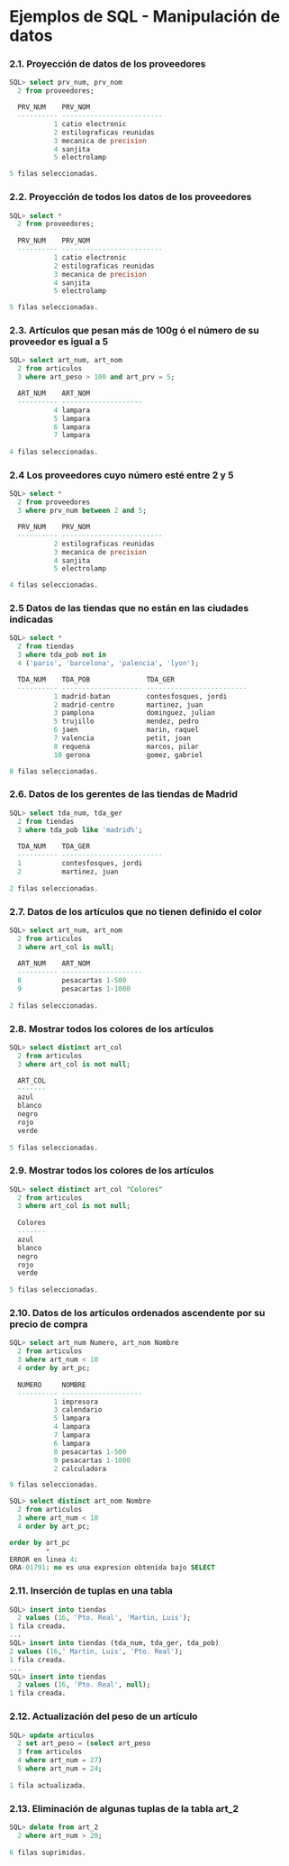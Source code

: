 # Ejemplos de SQL - Manipulación de datos
### 2.1. Proyección de datos de los proveedores
```SQL
SQL> select prv_num, prv_nom
  2 from proveedores;

  PRV_NUM    PRV_NOM
  ---------- -------------------------
           1 catio electronic
           2 estilograficas reunidas
           3 mecanica de precision
           4 sanjita
           5 electrolamp

5 filas seleccionadas.
```

### 2.2. Proyección de todos los datos de los proveedores
```SQL
SQL> select *
  2 from proveedores;
  
  PRV_NUM    PRV_NOM
  ---------- -------------------------
           1 catio electronic
           2 estilograficas reunidas
           3 mecanica de precision
           4 sanjita
           5 electrolamp

5 filas seleccionadas.
```

### 2.3. Artículos que pesan más de 100g ó el número de su proveedor es igual a 5
```SQL
SQL> select art_num, art_nom
  2 from articulos
  3 where art_peso > 100 and art_prv = 5;

  ART_NUM    ART_NOM
  ---------- --------------------
           4 lampara
           5 lampara
           6 lampara
           7 lampara
  
4 filas seleccionadas.
```

### 2.4 Los proveedores cuyo número esté entre 2 y 5
```SQL
SQL> select *
  2 from proveedores
  3 where prv_num between 2 and 5;

  PRV_NUM    PRV_NOM
  ---------- -------------------------
           2 estilograficas reunidas
           3 mecanica de precision
           4 sanjita
           5 electrolamp

4 filas seleccionadas.
  ```

### 2.5 Datos de las tiendas que no están en las ciudades indicadas
```SQL
SQL> select *
  2 from tiendas
  3 where tda_pob not in
  4 ('paris', 'barcelona', 'palencia', 'lyon');

  TDA_NUM    TDA_POB              TDA_GER
  ---------- -------------------- -------------------------
           1 madrid-batan         contesfosques, jordi
           2 madrid-centro        martinez, juan
           3 pamplona             dominguez, julian
           5 trujillo             mendez, pedro
           6 jaen                 marin, raquel
           7 valencia             petit, joan
           8 requena              marcos, pilar
           10 gerona              gomez, gabriel

8 filas seleccionadas.
```

### 2.6. Datos de los gerentes de las tiendas de Madrid
```SQL
SQL> select tda_num, tda_ger
  2 from tiendas
  3 where tda_pob like 'madrid%';
  
  TDA_NUM    TDA_GER
  ---------- -------------------------
  1          contesfosques, jordi
  2          martinez, juan
  
2 filas seleccionadas.
```

### 2.7. Datos de los artículos que no tienen definido el color
```SQL
SQL> select art_num, art_nom
  2 from articulos
  3 where art_col is null;
  
  ART_NUM    ART_NOM
  ---------- --------------------
  8          pesacartas 1-500
  9          pesacartas 1-1000
 
2 filas seleccionadas.
```

### 2.8. Mostrar todos los colores de los artículos
```SQL
SQL> select distinct art_col
  2 from articulos
  3 where art_col is not null;

  ART_COL
  -------
  azul
  blanco
  negro
  rojo
  verde
  
5 filas seleccionadas.
```

### 2.9. Mostrar todos los colores de los artículos
```SQL
SQL> select distinct art_col "Colores"
  2 from articulos
  3 where art_col is not null;
  
  Colores
  -------
  azul
  blanco
  negro
  rojo
  verde
  
5 filas seleccionadas.
```

### 2.10. Datos de los artículos ordenados ascendente por su precio de compra
```SQL
SQL> select art_num Numero, art_nom Nombre
  2 from articulos
  3 where art_num < 10
  4 order by art_pc;
  
  NUMERO     NOMBRE
  ---------- --------------------
           1 impresora
           3 calendario
           5 lampara
           4 lampara
           7 lampara
           6 lampara
           8 pesacartas 1-500
           9 pesacartas 1-1000
           2 calculadora

9 filas seleccionadas.

SQL> select distinct art_nom Nombre
  2 from articulos
  3 where art_num < 10
  4 order by art_pc;

order by art_pc
         *
ERROR en linea 4:
ORA-01791: no es una expresion obtenida bajo SELECT
```

### 2.11. Inserción de tuplas en una tabla
```SQL
SQL> insert into tiendas
  2 values (16, 'Pto. Real', 'Martin, Luis');
1 fila creada.
...
SQL> insert into tiendas (tda_num, tda_ger, tda_pob)
2 values (16,' Martin, Luis', 'Pto. Real');
1 fila creada.
...
SQL> insert into tiendas
  2 values (16, 'Pto. Real', null);
1 fila creada.
```

### 2.12. Actualización del peso de un artículo
```SQL
SQL> update articulos
  2 set art_peso = (select art_peso
  3 from articulos
  4 where art_num = 27)
  5 where art_num = 24;
  
1 fila actualizada.
```

### 2.13. Eliminación de algunas tuplas de la tabla art_2
```SQL
SQL> delete from art_2
  2 where art_num > 20;
  
6 filas suprimidas.
```
